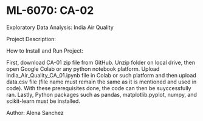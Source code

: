 # ML-6070: CA-02

Exploratory Data Analysis: India Air Quality

Project Description:

How to Install and Run Project:

First, download CA-01 zip file from GitHub. Unzip folder on local drive, then open Google Colab or any python notebook platform. Upload India_Air_Quality_CA_01.ipynb file in Colab or such platform and then upload data.csv file (file name must remain the same as it is mentioned and used in code). With these prerequisites done, the code can then be suyccessfully ran. Lastly, Python packages such as pandas, matplotlib.pyplot, numpy, and scikit-learn must be installed.

Author: Alena Sanchez

